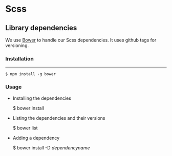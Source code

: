 Scss
==========

## Library dependencies


We use [Bower](https://github.com/twitter/bower) to handle our Scss dependencies. It uses github tags for versioning.

### Installation
------------

    $ npm install -g bower

### Usage

 * Installing the dependencies

    $ bower install

 * Listing the dependencies and their versions

    $ bower list

 * Adding a dependency

    $ bower install -D _dependencyname_
